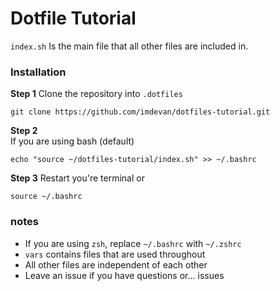 # Dotfile Tutorial

`index.sh` Is the main file that all other files are included in.

### Installation

**Step 1**
Clone the repository into `.dotfiles`
```
git clone https://github.com/imdevan/dotfiles-tutorial.git
```

**Step 2**  
If you are using bash (default)
```
echo "source ~/dotfiles-tutorial/index.sh" >> ~/.bashrc
```

**Step 3**
Restart you're terminal or
```
source ~/.bashrc
```

### notes

- If you are using `zsh`, replace `~/.bashrc` with `~/.zshrc`
- `vars` contains files that are used throughout
- All other files are independent of each other
- Leave an issue if you have questions or... issues
